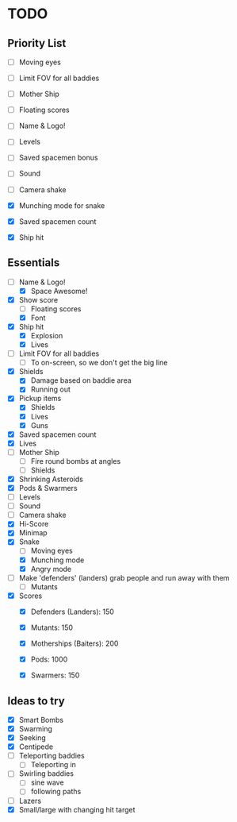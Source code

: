 # TODO

## Priority List

- [ ] Moving eyes
- [ ] Limit FOV for all baddies
- [ ] Mother Ship
- [ ] Floating scores
- [ ] Name & Logo!
- [ ] Levels
- [ ] Saved spacemen bonus
- [ ] Sound
- [ ] Camera shake
- [x] Munching mode for snake
- [x] Saved spacemen count
- [x] Ship hit


## Essentials

- [ ] Name & Logo!
	- [x] Space Awesome!
- [x] Show score
	- [ ] Floating scores
	- [x] Font
- [x] Ship hit
	- [x] Explosion
	- [x] Lives
- [ ] Limit FOV for all baddies
	- [ ] To on-screen, so we don't get the big line
- [x] Shields
	- [x] Damage based on baddie area
	- [x] Running out
- [x] Pickup items
	- [x] Shields
	- [x] Lives
	- [x] Guns
- [x] Saved spacemen count
- [x] Lives
- [ ] Mother Ship
	- [ ] Fire round bombs at angles
	- [ ] Shields
- [x] Shrinking Asteroids
- [x] Pods & Swarmers
- [ ] Levels
- [ ] Sound
- [ ] Camera shake
- [x] Hi-Score
- [x] Minimap
- [x] Snake
	- [ ] Moving eyes
	- [x] Munching mode
	- [x] Angry mode
- [ ] Make 'defenders' (landers) grab people and run away with them
	- [ ] Mutants
- [x] Scores
	- [x] Defenders (Landers): 150
	- [x] Mutants: 150
	- [x] Motherships (Baiters): 200
	- [x] Pods: 1000
	- [x] Swarmers: 150


## Ideas to try

- [x] Smart Bombs
- [x] Swarming
- [x] Seeking
- [x] Centipede
- [ ] Teleporting baddies
	- [ ] Teleporting in
- [ ] Swirling baddies
	- [ ] sine wave
	- [ ] following paths
- [ ] Lazers
- [x] Small/large with changing hit target
